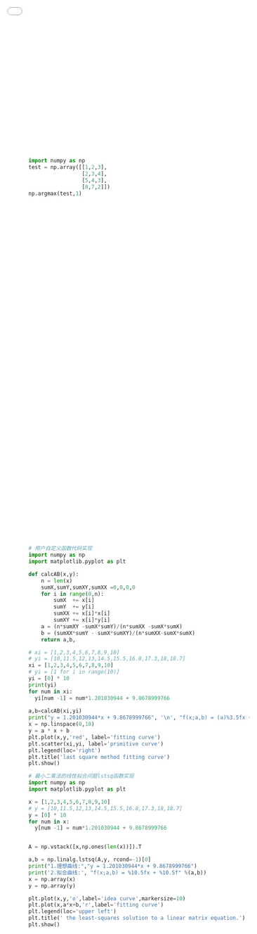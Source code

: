 ```yaml
---
title: TensorFlow的相关学习笔记 part1
urlname: tfnotesp1
categories:      
    Deep Learning      
tags: [Deep Learning,PyTorch]
date: 2019-5-10 22:55:03
---
```


# 摘要

本节主要是学习TensorFlow的相关学习笔记，主要是基础的学习路线，包括简单的实例笔记等。

内容包括如下：

- 部分数学推导
- 部分代码实现
- 莺尾花数据集
- MNIST手写字等

> 提示本部分是一个PDF手稿，暂时未整理排版，只能在电脑端预览本部分的PDF笔记,手机上的PDF笔记将不会显示出来。

- [x] Edit By Porter, 积水成渊,蛟龙生焉。

<!-- more -->

<div>
<embed src="/TensorFlow-index/deeplearning.pdf#page=1" type="application/pdf" style="overflow: auto; position: absolute; top: 0; right: 0; bottom: 0; left: 0; width: 100%; height: 180%;">
</div>

<div id="pdf1-view1" class=" pdfobject-container" style="height:400px">
<embed class="pdfobject" src="/TensorFlow-index/deeplearning.pdf#navpanes=1&amp;view=FitH&amp;pagemode=thumbs&amp;page=3" type="application/pdf" style="overflow: auto; width: 100%; height: 180%;" internalinstanceid="29">
</div>

<div style="height:400px">

</div>

# MNIST 手写字识别程序入门

# 一、部分基础

```python
import numpy as np
test = np.array([[1,2,3],
                 [2,3,4],
                 [5,4,3],
                 [8,7,2]])
np.argmax(test,1)
```

## 1.1 线性回归基础
### 1.1.1 最小二乘法曲线拟合问题

### 1.1.2 模型假设

理想的线性模型

$$
y = 0.99x + 9.31; x \in {[1:1:10]}
$$

假设的线性模型

$$
f(x;a,b) = ax + b
$$

### 1.1.3 最小二乘法确定参数

$$
f(x;a,b) = ax + b
$$

均方误差函数

$$
S = \sum_{i=1}^{n} (y_{i}-(ax_{i}+b)
)^{2}
$$

对误差求极限，找误差函数的最小值点

$$
\frac{\partial S}{\partial a}=-2(\sum_{i=1}^{n}x_{i}y_{i}-b\sum_{i=1}{n}x_{i}-a\sum_{i=1}^{n}x_{i}^{2})
$$

$$
\frac{\partial S}{\partial b}=-2(\sum_{i=1}^{n}y_{i}-nb-a\sum_{i=1}^{n}x_{i})
$$

令偏导数为零，求得凸函数的极小值点处的a,b 值

$$
a=\frac {n\sum_{}^{}{x_iy_i}-\sum_{}^{}{x_i}\sum_{}^{}{y_i}}  {n\sum_{}^{}{x_i}^2-(\sum_{}^{}{x_i})^2}
$$

$$
b = \frac {\sum_{}^{}{x_i}^2\sum_{}^{}{y_i}-\sum_{}^{}{x_i}\sum_{}^{}{x_iy_i}}  {n\sum_{}^{}{x_i}^2-(\sum_{}^{}{x_i})^2}
$$

下面用两种代码的实现方式实现上述曲线拟合过程

- 用户自定义函数代码实现
- 调用numpy的最小二乘法的线性拟合问题lstsq函数实现

```python
# 用户自定义函数代码实现
import numpy as np
import matplotlib.pyplot as plt

def calcAB(x,y):
    n = len(x)
    sumX,sumY,sumXY,sumXX =0,0,0,0
    for i in range(0,n):
        sumX  += x[i]
        sumY  += y[i]
        sumXX += x[i]*x[i]
        sumXY += x[i]*y[i]
    a = (n*sumXY -sumX*sumY)/(n*sumXX -sumX*sumX)
    b = (sumXX*sumY - sumX*sumXY)/(n*sumXX-sumX*sumX)
    return a,b,

# xi = [1,2,3,4,5,6,7,8,9,10]
# yi = [10,11.5,12,13,14.5,15.5,16.8,17.3,18,18.7]
xi = [1,2,3,4,5,6,7,8,9,10]
# yi = [1 for i in range(10)]
yi = [0] * 10
print(yi)
for num in xi:
  yi[num -1] = num*1.201030944 + 9.8678999766
  
a,b=calcAB(xi,yi)
print("y = 1.201030944*x + 9.8678999766", '\n', "f(x;a,b) = (a)%3.5fx + (b)%3.5f" %(a,b))
x = np.linspace(0,10)
y = a * x + b
plt.plot(x,y,'red', label='fitting curve')
plt.scatter(xi,yi, label='primitive curve')
plt.legend(loc='right')
plt.title('last square method fitting curve')
plt.show()
```

```python
# 最小二乘法的线性拟合问题lstsq函数实现
import numpy as np
import matplotlib.pyplot as plt

x = [1,2,3,4,5,6,7,8,9,10]
# y = [10,11.5,12,13,14.5,15.5,16.8,17.3,18,18.7]
y = [0] * 10
for num in x:
  y[num -1] = num*1.201030944 + 9.8678999766


A = np.vstack([x,np.ones(len(x))]).T

a,b = np.linalg.lstsq(A,y, rcond=-1)[0]
print("1.理想曲线:","y = 1.201030944*x + 9.8678999766")
print('2.拟合曲线:', "f(x;a,b) = %10.5fx + %10.5f" %(a,b))
x = np.array(x)
y = np.array(y)

plt.plot(x,y,'o',label='idea curve',markersize=10)
plt.plot(x,a*x+b,'r',label='fitting curve')
plt.legend(loc='upper left')
plt.title(' the least-squares solution to a linear matrix equation.')
plt.show()
```

----

更多内容见上边的PDF在线预览

